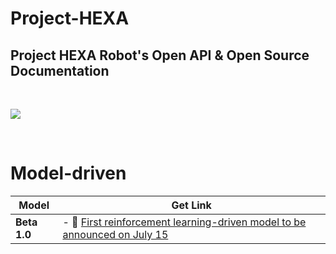 # **Project-HEXA**

## Project HEXA Robot's Open API & Open Source Documentation  

<br>  

![](https://s3.bmp.ovh/imgs/2022/07/09/a446a4e0eb49ce33.png#pic_center)

<br>

# Model-driven

| **Model**  | Get Link              |
| ------- | ----------------------- |
| **Beta 1.0** | - 🔗 [First reinforcement learning-driven model to be announced on July 15]()              |
